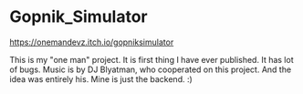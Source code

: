 # Gopnik_Simulator
https://onemandevz.itch.io/gopniksimulator

This is my "one man" project.
It is first thing I have ever published.
It has lot of bugs.
Music is by DJ Blyatman, who cooperated on this project.
And the idea was entirely his.
Mine is just the backend. :)
